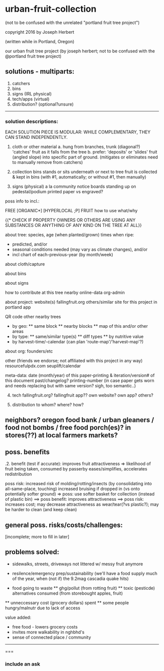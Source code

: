 # urban-fruit-collection
(not to be confused with the unrelated "portland fruit tree project")

copyright 2016 by Joseph Herbert

(written while in Portland, Oregon)


our urban fruit tree project 
(by joseph herbert; not to be confused with the @portland fruit tree project)

## solutions - multiparts: ##
1. catchers
2. bins
3. signs (IRL physical)
4. tech/apps (virtual)
5. distribution? (optional?unsure)

---
### solution descriptions: ###
EACH SOLUTION PIECE IS MODULAR:
WHILE COMPLEMENTARY, THEY CAN STAND INDEPENDENTLY.

1. cloth or other material
a.
 hung from branches, trunk (diagonal?)
'catches' fruit as it falls from the tree
b.
 prefer: 'deposits' or 'slides' fruit (angled slope) into specific part of ground.
(mitigates or eliminates need to manually remove from catchers)


2. collection bins
stands or sits underneath or next to tree
fruit is collected & kept in bins
(with #1, automatically; or without #1, then manually) 


3. signs (physical)
a la community notice boards
standing up on pedestal/podium
printed paper vs engraved?

poss info to incl.:

FREE [ORGANIC*] [HYPERLOCAL ;P] FRUIT
how to use
what/why

{{* CHECK IF PROPERTY OWNERS OR OTHERS ARE USING ANY SUBSTANCES OR ANYTHING OF ANY KIND ON THE TREE AT ALL}}

about tree:
 species, age (when planted/grown)
 times when ripe:
 * predicted, and/or
 * seasonal conditions needed (may vary as climate changes), and/or
 * incl chart of each-previous-year (by month/week)

about cloth/capture

about bins

about signs

how to contribute
 at this tree
 nearby
 online-data
 org-admin

about project:
 website(s)
  fallingfruit.org
  others/similar
  site for this project in portland
 app

 QR code
 other nearby trees
 * by geo:
   ** same block
   ** nearby blocks
   ** map of this and/or other areas
 * by type:
   ** same/similar type(s)
   ** diff types
   ** by nutritive value
 * by harvest-time/-calendar
(can plan 'route-map'/'harvest-map'?)


about org:
founders/etc

other (friends we endorse; not affiliated with this project in any way)
 resourcefulpdx.com
 seuplift/calendar

meta-data:
date (month/year) of this paper-printing & iteration/version# of this document 
past/changelog?
printing-number (in case paper gets worn and needs replacing but with same version? sigh, too semantic..)


4. tech
fallingfruit.org?
fallingfruit app??
own website?
own app?
others?

5. distribution
to whom?
where?
how?

neighbors?
oregon food bank / urban gleaners / food not bombs / free food porch(es)?
in stores(??)
at local farmers markets?
---
## poss. benefits ##

.2. benefit (test if accurate):
improves fruit attractiveness => likelihood of fruit being taken, consumed by passerby
eases/simplifies, accelerates redistribution

poss risk:
increased risk of molding/rotting/insects (by consolidating into all-same-place, touching)
increased bruising if dropped in (vs onto potentially softer ground)
=> poss: use softer basket for collection (instead of plastic bin)
==> poss benefit: improves attractiveness
==> poss risk: increases cost; may decrease attractiveness as wear/tear(?vs plastic?); may be harder to clean (and keep clean)




## general poss. risks/costs/challenges: ##
[incomplete; more to fill in later]





## problems solved: ##
* sidewalks, streets, driveways not littered w/ messy fruit anymore

* resilence/emergency prep/sustainability
(we'll have a food supply much of the year,
when (not if) the 9.2mag cascadia quake hits)

* food going to waste
** ghg/pollut (from rotting fruit)
** toxic (pesticde) alternatives consumed (from storebought apples, fruit)

** unneccessary cost (grocery dollars) spent
** some people hungry/malnutr due to lack of access

value added:
* free food - lowers grocery costs
* invites more walkability in nghbhd's
* sense of connected place / community

---

===
### include an ask

